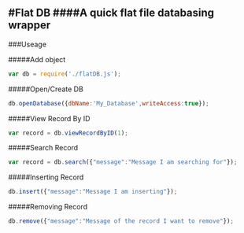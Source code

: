 #Flat DB
####A quick flat file databasing wrapper 
------


###Useage 


#####Add object
```javascript
var db = require('./flatDB.js');
```


#####Open/Create DB
```javascript
db.openDatabase({dbName:'My_Database',writeAccess:true});
```


#####View Record By ID
```javascript
var record = db.viewRecordByID(1);
```

#####Search Record
```javascript
var record = db.search({"message":"Message I am searching for"});
```


#####Inserting Record
```javascript
db.insert({"message":"Message I am inserting"});
```


#####Removing Record
```javascript
db.remove({"message":"Message of the record I want to remove"});
```
